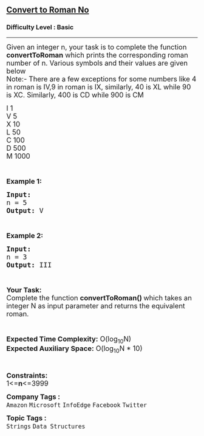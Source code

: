 <h2><a href="https://practice.geeksforgeeks.org/problems/convert-to-roman-no/1?utm_source=gfg&utm_medium=article&utm_campaign=bottom_sticky_on_article">Convert to Roman No</a></h2><h3>Difficulty Level : Basic</h3><hr><div class="problems_problem_content__Xm_eO"><p><span style="font-size:18px">Given an integer n, your task is to complete the function <strong>convertToRoman</strong> which prints&nbsp;the corresponding roman number of n. Various symbols and their values are given below<br>
Note:- There are a few exceptions for some numbers like 4 in roman is IV,9 in roman is IX, similarly, 40 is XL while 90 is XC. Similarly, 400 is CD while 900 is CM</span></p>

<p><span style="font-size:18px">I 1<br>
V 5<br>
X 10<br>
L 50<br>
C 100<br>
D 500<br>
M 1000</span></p>

<p>&nbsp;</p>

<p><span style="font-size:18px"><strong>Example 1:</strong></span></p>

<pre><span style="font-size:18px"><strong>Input:
</strong>n = 5
<strong>Output: </strong>V</span>
</pre>

<p>&nbsp;</p>

<p><span style="font-size:18px"><strong>Example 2:</strong></span></p>

<pre><span style="font-size:18px"><strong>Input:
</strong>n = 3
<strong>Output: </strong>III
</span></pre>

<p>&nbsp;</p>

<p><span style="font-size:18px"><strong>Your Task:</strong><br>
Complete the function&nbsp;<strong>convertToRoman()&nbsp;</strong>which takes an integer N as input parameter and returns&nbsp;the equivalent roman.&nbsp;</span></p>

<p>&nbsp;</p>

<p><span style="font-size:18px"><strong>Expected Time Complexity:</strong>&nbsp;O(log<sub>10</sub>N)<br>
<strong>Expected Auxiliary Space:</strong>&nbsp;O(log<sub>10</sub>N * 10)</span></p>

<p>&nbsp;</p>

<p><span style="font-size:18px"><strong>Constraints:</strong><br>
1&lt;=<strong>n</strong>&lt;=3999 </span></p>
</div><p><span style=font-size:18px><strong>Company Tags : </strong><br><code>Amazon</code>&nbsp;<code>Microsoft</code>&nbsp;<code>InfoEdge</code>&nbsp;<code>Facebook</code>&nbsp;<code>Twitter</code>&nbsp;<br><p><span style=font-size:18px><strong>Topic Tags : </strong><br><code>Strings</code>&nbsp;<code>Data Structures</code>&nbsp;